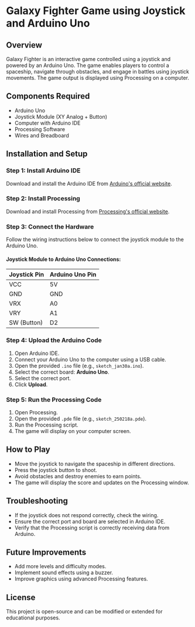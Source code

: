 # Galaxy Fighter Game using Joystick and Arduino Uno

## Overview
Galaxy Fighter is an interactive game controlled using a joystick and powered by an Arduino Uno. The game enables players to control a spaceship, navigate through obstacles, and engage in battles using joystick movements. The game output is displayed using Processing on a computer.

## Components Required
- Arduino Uno
- Joystick Module (XY Analog + Button)
- Computer with Arduino IDE
- Processing Software
- Wires and Breadboard

## Installation and Setup
### Step 1: Install Arduino IDE
Download and install the Arduino IDE from [Arduino's official website](https://www.arduino.cc/en/software).

### Step 2: Install Processing
Download and install Processing from [Processing's official website](https://processing.org/download/).

### Step 3: Connect the Hardware
Follow the wiring instructions below to connect the joystick module to the Arduino Uno.

#### Joystick Module to Arduino Uno Connections:
| Joystick Pin | Arduino Uno Pin |
|-------------|----------------|
| VCC         | 5V             |
| GND         | GND            |
| VRX         | A0             |
| VRY         | A1             |
| SW (Button) | D2             |

### Step 4: Upload the Arduino Code
1. Open Arduino IDE.
2. Connect your Arduino Uno to the computer using a USB cable.
3. Open the provided `.ino` file (e.g., `sketch_jan30a.ino`).
4. Select the correct board: **Arduino Uno**.
5. Select the correct port.
6. Click **Upload**.

### Step 5: Run the Processing Code
1. Open Processing.
2. Open the provided `.pde` file (e.g., `sketch_250218a.pde`).
3. Run the Processing script.
4. The game will display on your computer screen.

## How to Play
- Move the joystick to navigate the spaceship in different directions.
- Press the joystick button to shoot.
- Avoid obstacles and destroy enemies to earn points.
- The game will display the score and updates on the Processing window.

## Troubleshooting
- If the joystick does not respond correctly, check the wiring.
- Ensure the correct port and board are selected in Arduino IDE.
- Verify that the Processing script is correctly receiving data from Arduino.

## Future Improvements
- Add more levels and difficulty modes.
- Implement sound effects using a buzzer.
- Improve graphics using advanced Processing features.

## License
This project is open-source and can be modified or extended for educational purposes.

